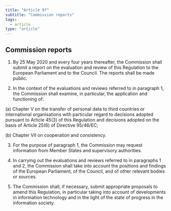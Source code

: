 ```yaml
---
title: "Article 97"
subtitle: "Commission reports"
tags:
  - article
type: "article"
---
```

## Commission reports

1. By 25 May 2020 and every four years thereafter, the Commission shall submit a report on the evaluation and review of this Regulation to the European Parliament and to the Council. The reports shall be made public.

2. In the context of the evaluations and reviews referred to in paragraph 1, the Commission shall examine, in particular, the application and functioning of:

(a) Chapter V on the transfer of personal data to third countries or international organisations with particular regard to decisions adopted pursuant to Article 45(3) of this Regulation and decisions adopted on the basis of Article 25(6) of Directive 95/46/EC;

(b) Chapter VII on cooperation and consistency.

3. For the purpose of paragraph 1, the Commission may request information from Member States and supervisory authorities.

4. In carrying out the evaluations and reviews referred to in paragraphs 1 and 2, the Commission shall take into account the positions and findings of the European Parliament, of the Council, and of other relevant bodies or sources.

5. The Commission shall, if necessary, submit appropriate proposals to amend this Regulation, in particular taking into account of developments in information technology and in the light of the state of progress in the information society.
